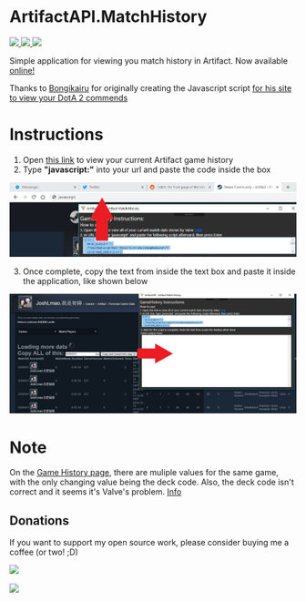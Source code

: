 <p align="center">
  <h1>ArtifactAPI.MatchHistory</h1>

  <a href="https://twitter.com/JoshLmao">
    <img src="https://img.shields.io/badge/twitter-JoshLmao-blue.svg?style=flat-square.svg"/>
  </a>
  <a href="https://github.com/JoshLmao/ArtifactAPI.MatchHistory/releases">
    <img src="https://img.shields.io/badge/release-v0.6-brightgreen.svg?style=flat-square.svg"/>
  </a>
  <a href="https://artifacthistory.joshlmao.com">
    <img src="https://img.shields.io/badge/website-online-brightgreen.svg?style=flat-square.svg"/>
  </a>
</p>

Simple application for viewing you match history in Artifact. Now available [online!](https://artifacthistory.joshlmao.com)

Thanks to [Bongikairu](https://github.com/bongikairu/illuminate) for originally creating the Javascript script [for his site to view your DotA 2 commends](https://illuminate.dotasphere.com/)

# Instructions

1. Open [this link](https://steamcommunity.com/my/gcpd/583950/?category=Games&amp;tab=MatchPlayers) to view your current Artifact game history
2. Type **"javascript:"** into your url and paste the code inside the box

![2_Img](/repo_assets/2.jpg)

3. Once complete, copy the text from inside the text box and paste it inside the application, like shown below

![3_Img](/repo_assets/3.jpg)


# Note

On the [Game History page](https://steamcommunity.com/my/gcpd/583950/?category=Games&amp;tab=MatchPlayers), there are muliple values for the same game, with the only changing value being the deck code. 
Also, the deck code isn't correct and it seems it's Valve's problem. [Info](https://twitter.com/JoshLmao/status/1072991524542132231)

## Donations

If you want to support my open source work, please consider buying me a coffee (or two! ;D)

<a href="https://paypal.me/ijoshlmao"><img src="https://i.imgur.com/UfSd0gP.png" height="50px"/>

<a href="https://ko-fi.com/joshlmao"><img src="https://i.imgur.com/zDeHMoK.png" height="50px"/>

